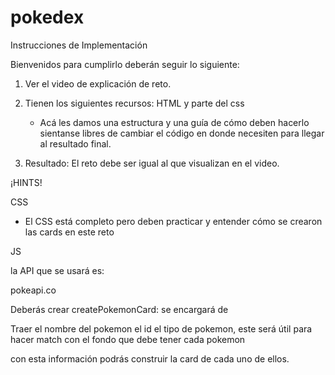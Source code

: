 # pokedex
Instrucciones de Implementación

Bienvenidos para cumplirlo deberán seguir lo siguiente:

1. Ver el video de explicación de reto.

2. Tienen los siguientes recursos: HTML y parte del css 
   
   * Acá les damos una estructura y una guía de cómo deben hacerlo sientanse libres de cambiar el código en donde necesiten para llegar al resultado final.

3. Resultado: El reto debe ser igual al que visualizan en el video.

¡HINTS!

CSS

-  El CSS está completo pero deben practicar y entender cómo se crearon las cards en este reto


JS

la API que se usará es:

pokeapi.co

Deberás crear createPokemonCard: se encargará de

Traer el nombre del pokemon
el id
el tipo de pokemon, este será útil para hacer match con el fondo que debe tener cada pokemon

con esta información podrás construir la card de cada uno de ellos.